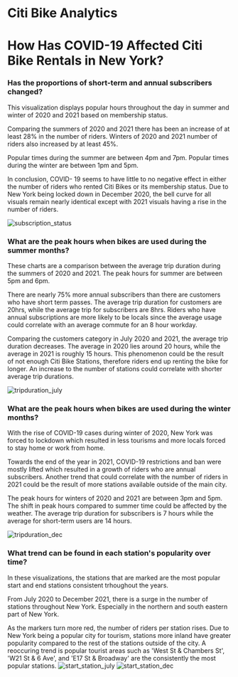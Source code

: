 # Citi Bike Analytics
# How Has COVID-19 Affected Citi Bike Rentals in New York?


### Has the proportions of short-term and annual subscribers changed?

This visualization displays popular hours throughout the day in summer and winter of 2020 and 2021 based on membership status.

Comparing the summers of 2020 and 2021 there has been an increase of at least 28% in the number of riders. Winters of 2020 and 2021 number of riders also increased by at least 45%.

Popular times during the summer are between 4pm and 7pm. Popular times during the winter are between 1pm and 5pm.

In conclusion, COVID- 19 seems to have little to no negative effect in either the number of riders who rented Citi Bikes or its membership status. Due to New York being locked down in December 2020, the bell curve for all visuals remain nearly identical except with 2021 visuals having a rise in the number of riders. 

![subscription_status](https://user-images.githubusercontent.com/104868749/199836526-bd970bd2-3a1e-4663-8f22-922d1a095379.png)


### What are the peak hours when bikes are used during the summer months?
These charts are a comparison between the average trip duration during the summers of 2020 and 2021. The peak hours for summer are between 5pm and 6pm.

There are nearly 75% more annual subscribers than there are customers who have short term passes.
The average trip duration for customers are 20hrs, while the average trip for subscribers are 8hrs. Riders who have annual subscriptions are more likely to be locals since the average usage could correlate with an average commute for an 8 hour workday. 

Comparing the customers category in July 2020 and 2021, the average trip duration decreases. The average in 2020 lies around 20 hours, while the average in 2021 is roughly 15 hours. This phenomenon could be the result of not enough Citi Bike Stations, therefore riders end up renting the bike for longer. An increase to the number of stations could correlate with shorter average trip durations. 

![tripduration_july](https://user-images.githubusercontent.com/104868749/199836669-5c1cce92-476b-4d9c-a00b-c68ad40944f0.png)


### What are the peak hours when bikes are used during the winter months?
With the rise of COVID-19 cases during winter of 2020, New York was forced to lockdown which resulted in less tourisms and more locals forced to stay home or work from home. 

Towards the end of the year in 2021, COVID-19 restrictions and ban were mostly lifted which resulted in a growth of riders who are annual subscribers. Another trend that could correlate with the number of riders in 2021 could be the result of more stations available outside of the main city. 

The peak hours for winters of 2020 and 2021 are between 3pm and 5pm. The shift in peak hours compared to summer time could be affected by the weather. The average trip duration for subscribers is 7 hours while the average for short-term users are 14 hours. 

![tripduration_dec](https://user-images.githubusercontent.com/104868749/199836705-a8df6f02-3472-4f10-9951-7e43a85dfa60.png)


### What trend can be found in each station's popularity over time? 
In these visualizations, the stations that are marked are the most popular start and end stations consistent trhoughout the years. 

From July 2020 to December 2021, there is a surge in the number of stations throughout New York. Especially in the northern and south eastern part of New York. 

As the markers turn more red, the number of riders per station rises.  Due to New York being a popular city for tourism, stations more inland have greater popularity compared to the rest of the stations outside of the city. A reoccuring trend is popular tourist areas such as 'West St & Chambers St', 'W21 St & 6 Ave', and 'E17 St & Broadway' are the consistently the most popular stations. 
![start_station_july](https://user-images.githubusercontent.com/104868749/199836736-f45fdb99-fb62-4971-8e4a-fcbd5f9fa550.png)
![start_station_dec](https://user-images.githubusercontent.com/104868749/199836750-a353e0ed-47ae-41cc-bb43-cb70eae757ef.png)

